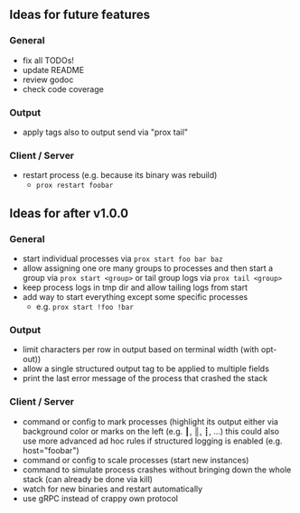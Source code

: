 ## Ideas for future features

### General
- fix all TODOs!
- update README
- review godoc
- check code coverage

### Output
- apply tags also to output send via "prox tail"

### Client / Server
- restart process (e.g. because its binary was rebuild)
  - `prox restart foobar`


## Ideas for after v1.0.0

### General
- start individual processes via `prox start foo bar baz`
- allow assigning one ore many groups to processes and then start a group via `prox start <group>` or tail group logs via `prox tail <group>`
- keep process logs in tmp dir and allow tailing logs from start
- add way to start everything except some specific processes
  - e.g. `prox start !foo !bar`

### Output
- limit characters per row in output based on terminal width (with opt-out))
- allow a single structured output tag to be applied to multiple fields
- print the last error message of the process that crashed the stack

### Client / Server
- command or config to mark processes (highlight its output either via background color or marks on the left (e.g. ┃, ║, ┋, …)
  this could also use more advanced ad hoc rules if structured logging is enabled (e.g. host="foobar")
- command or config to scale processes (start new instances)
- command to simulate process crashes without bringing down the whole stack (can already be done via kill)
- watch for new binaries and restart automatically
- use gRPC instead of crappy own protocol
